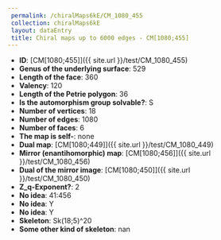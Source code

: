 ```yaml
--- 
 permalink: /chiralMaps6kE/CM_1080_455 
 collection: chiralMaps6kE
 layout: dataEntry
 title: Chiral maps up to 6000 edges - CM[1080;455]
---
```


- **ID**: [CM[1080;455]]({{ site.url }}/test/CM_1080_455)
- **Genus of the underlying surface**: 529
- **Length of the face**: 360
- **Valency**: 120
- **Length of the Petrie polygon**: 36
- **Is the automorphism group solvable?**: S
- **Number of vertices**: 18
- **Number of edges**: 1080
- **Number of faces**: 6
- **The map is self-**: none
- **Dual map**: [CM[1080;449]]({{ site.url }}/test/CM_1080_449)
- **Mirror (enantihomorphic) map**: [CM[1080;456]]({{ site.url }}/test/CM_1080_456)
- **Dual of the mirror image**: [CM[1080;450]]({{ site.url }}/test/CM_1080_450)
- **Z_q-Exponent?**: 2
- **No idea**:  41:456
- **No idea**: Y
- **No idea**: Y
- **Skeleton**: Sk(18;5)^20
- **Some other kind of skeleton**: nan
